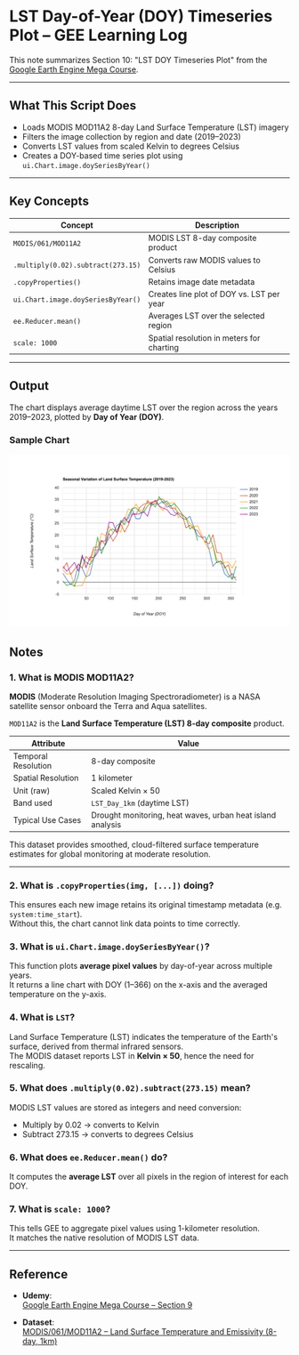 
# LST Day-of-Year (DOY) Timeseries Plot – GEE Learning Log

This note summarizes Section 10: "LST DOY Timeseries Plot" from the [Google Earth Engine Mega Course](https://www.udemy.com/course/google-earth-engine-gis-remote-sensing/learn/lecture/42661810#overview).

---

## What This Script Does

- Loads MODIS MOD11A2 8-day Land Surface Temperature (LST) imagery
- Filters the image collection by region and date (2019–2023)
- Converts LST values from scaled Kelvin to degrees Celsius
- Creates a DOY-based time series plot using `ui.Chart.image.doySeriesByYear()`

---

## Key Concepts

| Concept                           | Description |
|-----------------------------------|-------------|
| `MODIS/061/MOD11A2`               | MODIS LST 8-day composite product |
| `.multiply(0.02).subtract(273.15)`| Converts raw MODIS values to Celsius |
| `.copyProperties()`               | Retains image date metadata |
| `ui.Chart.image.doySeriesByYear()`| Creates line plot of DOY vs. LST per year |
| `ee.Reducer.mean()`               | Averages LST over the selected region |
| `scale: 1000`                     | Spatial resolution in meters for charting |

---

## Output

The chart displays average daytime LST over the region across the years 2019–2023, plotted by **Day of Year (DOY)**.

### Sample Chart
![](chart_lst_doy_timeseries_2019-2023_roi.png)

## Notes

### 1. What is MODIS MOD11A2?

**MODIS** (Moderate Resolution Imaging Spectroradiometer) is a NASA satellite sensor onboard the Terra and Aqua satellites.

`MOD11A2` is the **Land Surface Temperature (LST) 8-day composite** product.

| Attribute              | Value                          |
|------------------------|--------------------------------|
| Temporal Resolution    | 8-day composite                |
| Spatial Resolution     | 1 kilometer                    |
| Unit (raw)             | Scaled Kelvin × 50             |
| Band used              | `LST_Day_1km` (daytime LST)    |
| Typical Use Cases      | Drought monitoring, heat waves, urban heat island analysis |

This dataset provides smoothed, cloud-filtered surface temperature estimates for global monitoring at moderate resolution.

---

### 2. What is `.copyProperties(img, [...])` doing?

This ensures each new image retains its original timestamp metadata (e.g. `system:time_start`).  
Without this, the chart cannot link data points to time correctly.

### 3. What is `ui.Chart.image.doySeriesByYear()`?

This function plots **average pixel values** by day-of-year across multiple years.  
It returns a line chart with DOY (1–366) on the x-axis and the averaged temperature on the y-axis.

### 4. What is `LST`?

Land Surface Temperature (LST) indicates the temperature of the Earth's surface, derived from thermal infrared sensors.  
The MODIS dataset reports LST in **Kelvin × 50**, hence the need for rescaling.

### 5. What does `.multiply(0.02).subtract(273.15)` mean?

MODIS LST values are stored as integers and need conversion:
- Multiply by 0.02 → converts to Kelvin
- Subtract 273.15 → converts to degrees Celsius

### 6. What does `ee.Reducer.mean()` do?

It computes the **average LST** over all pixels in the region of interest for each DOY.

### 7. What is `scale: 1000`?

This tells GEE to aggregate pixel values using 1-kilometer resolution.  
It matches the native resolution of MODIS LST data.

---

## Reference

- **Udemy**:  
  [Google Earth Engine Mega Course – Section 9](https://www.udemy.com/course/google-earth-engine-gis-remote-sensing/learn/lecture/42661810#overview)

- **Dataset**:  
  [MODIS/061/MOD11A2 – Land Surface Temperature and Emissivity (8-day, 1km)](https://developers.google.com/earth-engine/datasets/catalog/MODIS_061_MOD11A2)
